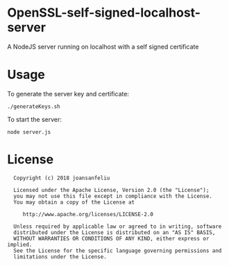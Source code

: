 # OpenSSL-self-signed-localhost-server
A NodeJS server running on localhost with a self signed certificate

# Usage
To generate the server key and certificate:
```
./generateKeys.sh
```

To start the server:
```
node server.js
```

# License
```
  Copyright (c) 2018 joansanfeliu

  Licensed under the Apache License, Version 2.0 (the "License");
  you may not use this file except in compliance with the License.
  You may obtain a copy of the License at

     http://www.apache.org/licenses/LICENSE-2.0

  Unless required by applicable law or agreed to in writing, software
  distributed under the License is distributed on an "AS IS" BASIS,
  WITHOUT WARRANTIES OR CONDITIONS OF ANY KIND, either express or implied.
  See the License for the specific language governing permissions and
  limitations under the License.
  ```
